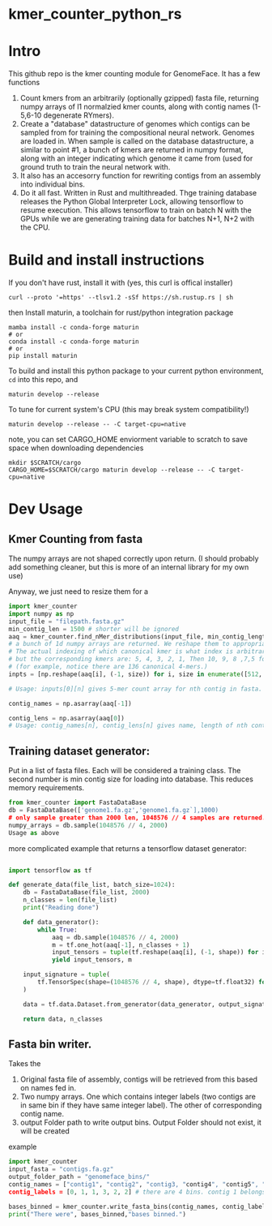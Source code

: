 
# kmer_counter_python_rs

# Intro
This github repo is the kmer counting module for GenomeFace. It has a few  functions

1. Count kmers from an arbitrarily (optionally gzipped) fasta file, returning numpy arrays of l1 normalzied kmer counts, along with contig names (1-5,6-10 degenerate RYmers).
2. Create a "database" datastructure of genomes which contigs can be sampled from for training the compositional neural network. Genomes are loaded in. When sample is called on the database datastructure, a similar to point #1, a bunch of kmers are returned in numpy format, along with an integer indicating which genome it came from (used for ground truth to train the neural network with.
3. It also has an accesorry function for rewriting contigs from an assembly into individual bins.
4. Do it all fast. Written in Rust and multithreaded.  Thge training database releases the Python Global Interpreter Lock, allowing tensorflow to resume execution. This allows tensorflow to train on batch N with the GPUs while we are generating training data for batches N+1, N+2 with the CPU.

# Build and install instructions
If you don't have rust, install it with (yes, this curl is offical installer)
```
curl --proto '=https' --tlsv1.2 -sSf https://sh.rustup.rs | sh
```

then Install maturin, a toolchain for rust/python integration package

```
mamba install -c conda-forge maturin
# or 
conda install -c conda-forge maturin
# or
pip install maturin

```

To build and install this python package to your current python environment,  `cd` into this repo, and 
```
maturin develop --release
```
To tune for current system's CPU (this may break system compatibility!)

```
maturin develop --release -- -C target-cpu=native
```

note, you can set CARGO_HOME enviorment variable to scratch to save space when downloading dependencies

```
mkdir $SCRATCH/cargo
CARGO_HOME=$SCRATCH/cargo maturin develop --release -- -C target-cpu=native
```

# Dev Usage
## Kmer Counting from fasta

The numpy arrays are not shaped correctly upon return. (I should probably add something cleaner, but this is more of an internal library for my own use)

Anyway, we just need to resize them for a 

```python
import kmer_counter
import numpy as np
input_file = "filepath.fasta.gz"
min_contig_len = 1500 # shorter will be ignored
aaq = kmer_counter.find_nMer_distributions(input_file, min_contig_length)
# a bunch of 1d numpy arrays are returned. We reshape them to appropriate size.
# The actual indexing of which canonical kmer is what index is arbitrary (you can check the code),
# but the corresponding kmers are: 5, 4, 3, 2, 1, Then 10, 9, 8 ,7,5 for  degenerate RY-mers.
# (for example, notice there are 136 canonical 4-mers.)
inpts = [np.reshape(aaq[i], (-1, size)) for i, size in enumerate([512, 136, 32, 10, 2, 528, 256, 136, 64, 36], start=1)]

# Usage: inputs[0][n] gives 5-mer count array for nth contig in fasta.

contig_names = np.asarray(aaq[-1])

contig_lens = np.asarray(aaq[0])
# Usage: contig_names[n], contig_lens[n] gives name, length of nth contig in fasta
```

## Training dataset generator:
Put in a list of fasta files. Each will be considered a training class. The second number is min contig size for loading into database. This reduces memory requirements.
```python
from kmer_counter import FastaDataBase
db = FastaDataBase(['genome1.fa.gz','genome1.fa.gz`],1000)
# only sample greater than 2000 len, 1048576 // 4 samples are returned.
numpy_arrays = db.sample(1048576 // 4, 2000)
Usage as above
````

more complicated example that returns a tensorflow dataset generator:

```python

import tensorflow as tf

def generate_data(file_list, batch_size=1024):
    db = FastaDataBase(file_list, 2000)
    n_classes = len(file_list)
    print("Reading done")

    def data_generator():
        while True:
            aaq = db.sample(1048576 // 4, 2000)
            m = tf.one_hot(aaq[-1], n_classes + 1)
            input_tensors = tuple(tf.reshape(aaq[i], (-1, shape)) for i, shape in enumerate([512, 136, 32, 10, 2, 528, 256, 136, 64, 36]))
            yield input_tensors, m

    input_signature = tuple(
        tf.TensorSpec(shape=(1048576 // 4, shape), dtype=tf.float32) for shape in [512, 136, 32, 10, 2, 528, 256, 136, 64, 36]
    )

    data = tf.data.Dataset.from_generator(data_generator, output_signature=(input_signature, tf.TensorSpec(shape=(1048576 // 4, n_classes + 1), dtype=tf.float32))).prefetch(tf.data.AUTOTUNE).unbatch().batch(batch_size, num_parallel_calls=tf.data.AUTOTUNE)

    return data, n_classes
```

## Fasta bin writer.

Takes the 
1.  Original fasta file of assembly, contigs will be retrieved from this based on names fed in.
2.  Two numpy arrays. One which contains integer labels (two contigs are in same bin if they have same integer label). The other of corresponding contig name.
3.  output Folder path to write output bins. Output Folder should not exist, it will be created

example
```python
import kmer_counter
input_fasta = "contigs.fa.gz"
output_folder_path = "genomeface_bins/"
contig_names = ["contig1", "contig2", "contig3, "contig4", "contig5", "contig6"]
contig_labels = [0, 1, 1, 3, 2, 2] # there are 4 bins. contig 1 belongs to bin 0. contig2  belongs to bin 1, etc.

bases_binned = kmer_counter.write_fasta_bins(contig_names, contig_labels, input_fasta,  output_folder_path)
print("There were", bases_binned,"bases binned.")

```
